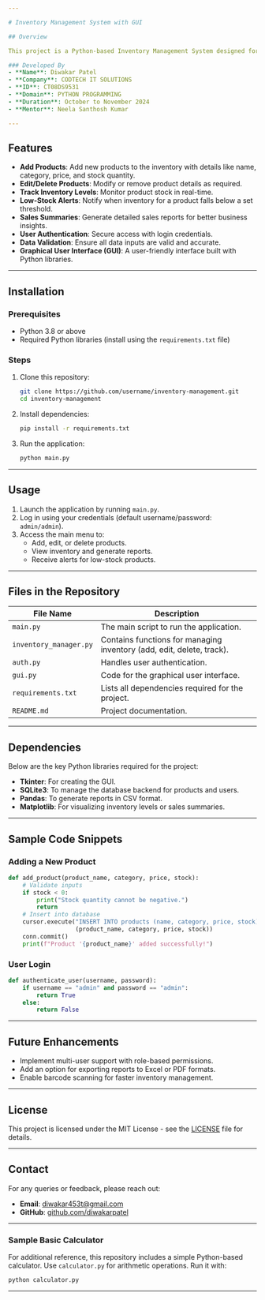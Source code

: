 ```yaml
---

# Inventory Management System with GUI

## Overview

This project is a Python-based Inventory Management System designed for **CODTECH IT SOLUTIONS** to efficiently manage store or warehouse inventory. The system offers essential features such as adding, editing, and deleting products, tracking inventory levels, generating reports (low-stock alerts, sales summaries), and user authentication. It is built with a graphical user interface (GUI) for enhanced usability.

### Developed By
- **Name**: Diwakar Patel  
- **Company**: CODTECH IT SOLUTIONS  
- **ID**: CT08DS9531  
- **Domain**: PYTHON PROGRAMMING  
- **Duration**: October to November 2024  
- **Mentor**: Neela Santhosh Kumar  

---
```


## Features

- **Add Products**: Add new products to the inventory with details like name, category, price, and stock quantity.
- **Edit/Delete Products**: Modify or remove product details as required.
- **Track Inventory Levels**: Monitor product stock in real-time.
- **Low-Stock Alerts**: Notify when inventory for a product falls below a set threshold.
- **Sales Summaries**: Generate detailed sales reports for better business insights.
- **User Authentication**: Secure access with login credentials.
- **Data Validation**: Ensure all data inputs are valid and accurate.
- **Graphical User Interface (GUI)**: A user-friendly interface built with Python libraries.

---

## Installation

### Prerequisites
- Python 3.8 or above
- Required Python libraries (install using the `requirements.txt` file)

### Steps
1. Clone this repository:
   ```bash
   git clone https://github.com/username/inventory-management.git
   cd inventory-management
   ```
2. Install dependencies:
   ```bash
   pip install -r requirements.txt
   ```
3. Run the application:
   ```bash
   python main.py
   ```

---

## Usage

1. Launch the application by running `main.py`.
2. Log in using your credentials (default username/password: `admin/admin`).
3. Access the main menu to:
   - Add, edit, or delete products.
   - View inventory and generate reports.
   - Receive alerts for low-stock products.

---

## Files in the Repository

| **File Name**        | **Description**                                                                 |
|-----------------------|---------------------------------------------------------------------------------|
| `main.py`            | The main script to run the application.                                         |
| `inventory_manager.py` | Contains functions for managing inventory (add, edit, delete, track).          |
| `auth.py`            | Handles user authentication.                                                   |
| `gui.py`             | Code for the graphical user interface.                                          |
| `requirements.txt`   | Lists all dependencies required for the project.                               |
| `README.md`          | Project documentation.                                                         |

---

## Dependencies

Below are the key Python libraries required for the project:
- **Tkinter**: For creating the GUI.
- **SQLite3**: To manage the database backend for products and users.
- **Pandas**: To generate reports in CSV format.
- **Matplotlib**: For visualizing inventory levels or sales summaries.

---

## Sample Code Snippets

### Adding a New Product
```python
def add_product(product_name, category, price, stock):
    # Validate inputs
    if stock < 0:
        print("Stock quantity cannot be negative.")
        return
    # Insert into database
    cursor.execute("INSERT INTO products (name, category, price, stock) VALUES (?, ?, ?, ?)", 
                   (product_name, category, price, stock))
    conn.commit()
    print(f"Product '{product_name}' added successfully!")
```

### User Login
```python
def authenticate_user(username, password):
    if username == "admin" and password == "admin":
        return True
    else:
        return False
```

---

## Future Enhancements
- Implement multi-user support with role-based permissions.
- Add an option for exporting reports to Excel or PDF formats.
- Enable barcode scanning for faster inventory management.

---

## License

This project is licensed under the MIT License - see the [LICENSE](LICENSE) file for details.

---

## Contact

For any queries or feedback, please reach out:
- **Email**: diwakar453t@gmail.com
- **GitHub**: [github.com/diwakarpatel](https://github.com/diwakarpatel)

---

### Sample Basic Calculator

For additional reference, this repository includes a simple Python-based calculator. Use `calculator.py` for arithmetic operations. Run it with:
```bash
python calculator.py
```

---

